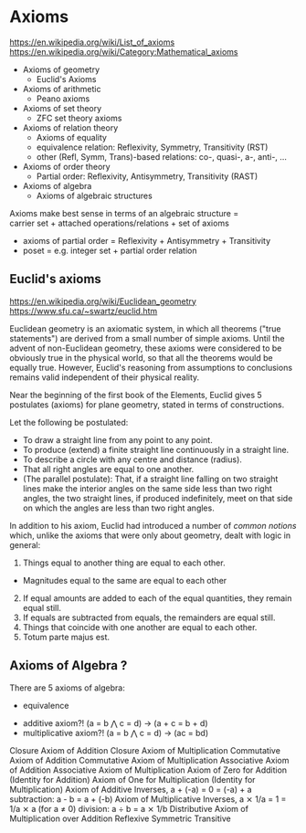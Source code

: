 # Axioms

https://en.wikipedia.org/wiki/List_of_axioms
https://en.wikipedia.org/wiki/Category:Mathematical_axioms

- Axioms of geometry
  - Euclid's Axioms
- Axioms of arithmetic
  - Peano axioms
- Axioms of set theory
  - ZFC set theory axioms
- Axioms of relation theory
  - Axioms of equality
  - equivalence relation: Reflexivity, Symmetry, Transitivity (RST)
  - other (Refl, Symm, Trans)-based relations: co-, quasi-, a-, anti-, …
- Axioms of order theory
  - Partial order: Reflexivity, Antisymmetry, Transitivity (RAST)
- Axioms of algebra
  - Axioms of algebraic structures


Axioms make best sense in terms of an algebraic structure =    
carrier set + attached operations/relations + set of axioms
- axioms of partial order = Reflexivity + Antisymmetry + Transitivity
- poset = e.g. integer set + partial order relation

## Euclid's axioms

https://en.wikipedia.org/wiki/Euclidean_geometry
https://www.sfu.ca/~swartz/euclid.htm

Euclidean geometry is an axiomatic system, in which all theorems ("true statements") are derived from a small number of simple axioms. Until the advent of non-Euclidean geometry, these axioms were considered to be obviously true in the physical world, so that all the theorems would be equally true. However, Euclid's reasoning from assumptions to conclusions remains valid independent of their physical reality.

Near the beginning of the first book of the Elements, Euclid gives 5 postulates (axioms) for plane geometry, stated in terms of constructions.

Let the following be postulated:
- To draw a straight line from any point to any point.
- To produce (extend) a finite straight line continuously in a straight line.
- To describe a circle with any centre and distance (radius).
- That all right angles are equal to one another.
- (The parallel postulate): That, if a straight line falling on two straight lines make the interior angles on the same side less than two right angles, the two straight lines, if produced indefinitely, meet on that side on which the angles are less than two right angles.


In addition to his axiom, Euclid had introduced a number of *common notions* which, unlike the axioms that were only about geometry, dealt with logic in general:
1. Things equal to another thing are equal to each other.
- Magnitudes equal to the same are equal to each other
2. If equal amounts are added to each of the equal quantities, they remain equal still.
3. If equals are subtracted from equals, the remainders are equal still.
4. Things that coincide with one another are equal to each other.
5. Totum parte majus est.






## Axioms of Algebra ?

There are 5 axioms of algebra:
- equivalence
+ additive axiom?! (a = b ⋀ c = d) -> (a + c = b + d)
+ multiplicative axiom?! (a = b ⋀ c = d) -> (ac = bd)



Closure Axiom of Addition
Closure Axiom of Multiplication
Commutative Axiom of Addition
Commutative Axiom of Multiplication
Associative Axiom of Addition
Associative Axiom of Multiplication
Axiom of Zero for Addition (Identity for Addition)
Axiom of One for Multiplication (Identity for Multiplication)
Axiom of Additive Inverses, a + (-a) = 0 = (-a) + a
  subtraction: a - b = a + (-b)
Axiom of Multiplicative Inverses, a ⨯ 1/a = 1 = 1/a ⨯ a (for a ≠ 0)
  division: a ÷ b = a ⨯ 1/b
Distributive Axiom of Multiplication over Addition
Reflexive
Symmetric
Transitive
